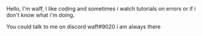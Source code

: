 Hello, I'm waff, I like coding and sometimes i watch tutorials on errors or if i don't know what i'm doing.

You could talk to me on discord waff#9020 i am always there
